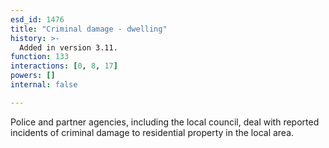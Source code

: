 ```yaml
---
esd_id: 1476
title: "Criminal damage - dwelling"
history: >-
  Added in version 3.11.
function: 133
interactions: [0, 8, 17]
powers: []
internal: false

---
```


Police and partner agencies, including the local council, deal with reported incidents of criminal damage to residential property in the local area.

